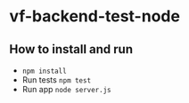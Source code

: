 # vf-backend-test-node

## How to install and run

- `npm install`
- Run tests `npm test`
- Run app `node server.js`
